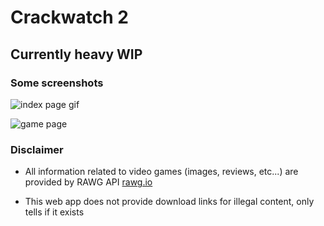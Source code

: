 # Crackwatch 2

## Currently heavy WIP

### Some screenshots

![index page gif](https://i.imgur.com/asaBZzt.gif)

![game page](https://i.imgur.com/3qqD3ba.png)

### Disclaimer

-   All information related to video games (images, reviews, etc...) are provided by RAWG API [rawg.io](https://rawg.io/apidocs)

-   This web app does not provide download links for illegal content, only tells if it exists
